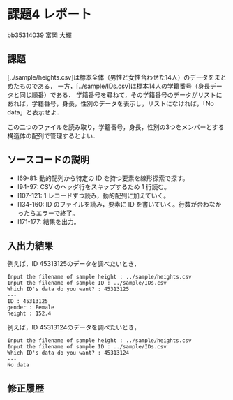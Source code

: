 # 課題4 レポート

bb35314039 富岡 大輝

## 課題

[../sample/heights.csv]は標本全体（男性と女性合わせた14人）のデータをまとめたものである．
一方，[../sample/IDs.csv]は標本14人の学籍番号（身長データと同じ順番）である．
学籍番号を尋ねて，その学籍番号のデータがリストにあれば，学籍番号，身長，性別のデータを表示し，リストになければ，「No data」と表示せよ．

この二つのファイルを読み取り，学籍番号，身長，性別の3つをメンバーとする構造体の配列で管理するとよい．

## ソースコードの説明

- l69-81: 動的配列から特定の ID を持つ要素を線形探索で探す。
- l94-97: CSV のヘッダ行をスキップするため 1 行読む。
- l107-121: 1 レコードずつ読み，動的配列に加えていく。
- l134-160: ID のファイルを読み，要素に ID を書いていく。行数が合わなかったらエラーで終了。
- l171-177: 結果を出力。

## 入出力結果

例えば，ID 45313125のデータを調べたいとき，

```
Input the filename of sample height : ../sample/heights.csv
Input the filename of sample ID : ../sample/IDs.csv
Which ID's data do you want? : 45313125
---
ID : 45313125
gender : Female
height : 152.4
```

例えば，ID 45313124のデータを調べたいとき，

```
Input the filename of sample height : ../sample/heights.csv
Input the filename of sample ID : ../sample/IDs.csv
Which ID's data do you want? : 45313124
---
No data
```

## 修正履歴

